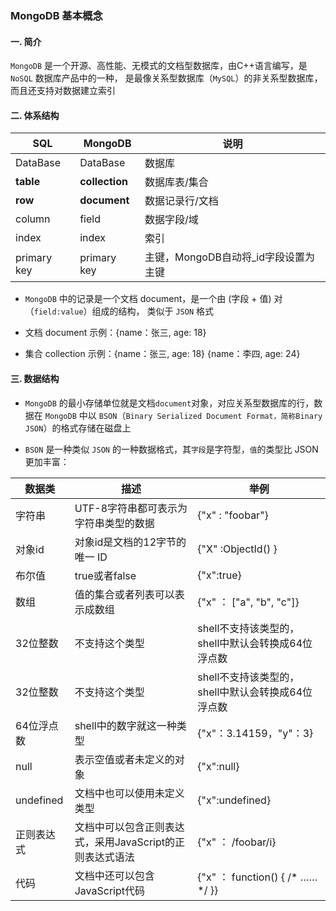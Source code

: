 ### MongoDB 基本概念
#### 一.  简介
`MongoDB` 是一个开源、高性能、无模式的文档型数据库，由C++语言编写，是 `NoSQL` 数据库产品中的一种，
是最像关系型数据库（`MySQL`）的非关系型数据库，而且还支持对数据建立索引


#### 二.  体系结构

| SQL   | MongoDB         | 说明 |
| ------ | ----------| ---- |
| DataBase | DataBase | 数据库 |
| **table** | **collection** | 数据库表/集合 |
| **row** | **document** | 数据记录行/文档 |
| column | field | 数据字段/域 |
| index | index | 索引 |
| primary key | primary key | 主键，MongoDB自动将_id字段设置为主键 |


* `MongoDB` 中的记录是一个文档 document，是一个由 (字段 + 值) 对（`field:value`）组成的结构，
类似于 `JSON` 格式
 
* 文档 document 示例：{name：张三, age: 18}

* 集合 collection 示例：{name：张三, age: 18} {name：李四, age: 24}
  

#### 三.  数据结构
* `MongoDB` 的最小存储单位就是文档`document`对象，对应关系型数据库的行，数据在 `MongoDB` 中以
`BSON`（`Binary Serialized Document Format，简称Binary JSON`）的格式存储在磁盘上

* `BSON` 是一种类似 `JSON` 的一种数据格式，其`字段`是字符型，`值`的类型比 JSON 更加丰富：

| 数据类   | 描述         | 举例 |
| ------ | ----------| ---- |
| 字符串 | UTF-8字符串都可表示为字符串类型的数据 | {"x" : "foobar"} |
| 对象id | 对象id是文档的12字节的唯一 ID | {"X" :ObjectId() } |
| 布尔值 | true或者false | {"x":true} |
| 数组 | 值的集合或者列表可以表示成数组 | {"x" ： ["a", "b", "c"]} |
| 32位整数 | 不支持这个类型 | shell不支持该类型的，shell中默认会转换成64位浮点数|
| 32位整数 | 不支持这个类型 | shell不支持该类型的，shell中默认会转换成64位浮点数|
| 64位浮点数 | shell中的数字就这一种类型 | {"x"：3.14159，"y"：3} |
| null | 表示空值或者未定义的对象 | {"x":null} |
| undefined | 文档中也可以使用未定义类型 | {"x":undefined} |
| 正则表达式 | 文档中可以包含正则表达式，采用JavaScript的正则表达式语法 | {"x" ： /foobar/i} |
| 代码 | 文档中还可以包含JavaScript代码 |{"x" ： function() { /* …… */ }}|


